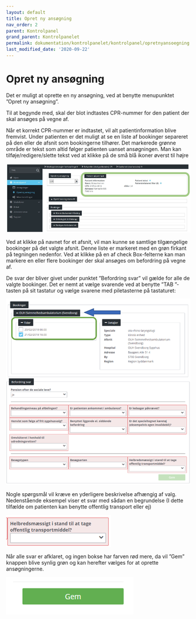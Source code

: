 ```yaml
---
layout: default
title: Opret ny ansøgning
nav_order: 2
parent: Kontrolpanel
grand_parent: Kontrolpanelet
permalink: dokumentation/kontrolpanelet/kontrolpanel/opretnyansoegning
last_modified_date: '2020-09-22'
---
```


# Opret ny ansøgning

Det er muligt at oprette en ny ansøgning, ved at benytte menupunktet ”Opret ny ansøgning”.

Til at begynde med, skal der blot indtastes CPR-nummer for den patient der skal ansøges på vegne af.

Når et korrekt CPR-nummer er indtastet, vil alt patientinformation blive fremvist. Under patienten er det muligt at se en liste af bookinger separeret på den eller de afsnit som bookingerne tilhører.
Det markerede grønne område er tekst som altid følger patienten uanset ansøgningen. Man kan tilføje/redigere/slette tekst ved at klikke på de små blå ikoner øverst til højre

![Patient info](/assets/documentation/create-manual-application-patien-info.png)

Ved at klikke på navnet for et afsnit, vil man kunne se samtlige tilgængelige bookinger på det valgte afsnit. Denne liste er markeret med en grøn firkant på tegningen nedenfor. Ved at klikke på en af check Box-felterne kan man markere en eller flere bookinger der skal ansøges om befordring på vegne af.

De svar der bliver givet under punktet ”Befordring svar” vil gælde for alle de valgte bookinger. Det er nemt at vælge svarende ved at benytte ”TAB ”-tasten på sit tastatur og vælge svarene med piletasterne på tastaturet:

![Bookinger](/assets/documentation/create-manual-application-booking-drop-down.png)

Nogle spørgsmål vil kræve en yderligere beskrivelse afhængig af valg. Nedenstående eksempel viser et svar med sådan en begrundelse (I dette tilfælde om patienten kan benytte offentlig transport eller ej)

![Afklaringsspørgsmål](/assets/documentation/create-manual-application-missing-information.png)

Når alle svar er afklaret, og ingen bokse har farven rød mere, da vil ”Gem” knappen blive synlig grøn og kan herefter vælges for at oprette ansøgningerne. 

![Gem ansøgning](/assets/documentation/create-manual-application-save.png)

